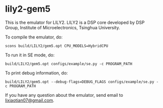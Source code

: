 lily2-gem5
==========

This is the emulator for LILY2. LILY2 is a DSP core developed by DSP Group, Institute of Microelectronics, Tsinghua University.

To compile the emulator, do:

    scons build/LILY2/gem5.opt CPU_MODELS=HybridCPU

To run it in SE mode, do:

    build/LILY2/gem5.opt configs/example/se.py -c PROGRAM_PATH

To print debug information, do:

    build/LILY2/gem5.opt --debug-flags=DEBUG_FLAGS configs/example/se.py -c PROGRAM_PATH

If you have any question about the emulator, send email to lixiaotian07@gmail.com.
